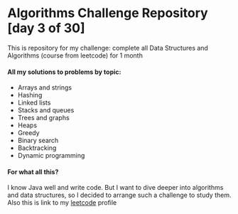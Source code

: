 # Algorithms Challenge Repository [day 3 of 30]

This is repository for my challenge: complete all Data Structures and Algorithms (course from leetcode) for 1 month

#### All my solutions to problems by topic:

- Arrays and strings
- Hashing
- Linked lists
- Stacks and queues
- Trees and graphs
- Heaps
- Greedy
- Binary search
- Backtracking
- Dynamic programming

#### For what all this?

I know Java well and write code. But I want to dive deeper into algorithms and data structures, so I decided to arrange such a challenge to study them.
Also this is link to my [leetcode](https://leetcode.com/queenofmadhouse/) profile
